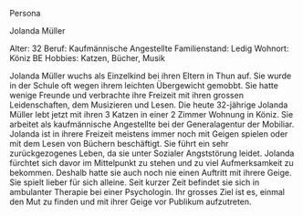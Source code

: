 Persona

Jolanda Müller

Alter: 32
Beruf: Kaufmännische Angestellte
Familienstand: Ledig
Wohnort: Köniz BE
Hobbies: Katzen, Bücher, Musik

Jolanda Müller wuchs als Einzelkind bei ihren Eltern in Thun auf. Sie wurde in der Schule oft wegen ihrem leichten Übergewicht gemobbt.
Sie hatte wenige Freunde und verbrachte ihre Freizeit mit ihren grossen Leidenschaften, dem Musizieren und Lesen.
Die heute 32-jährige Jolanda Müller lebt jetzt mit ihren 3 Katzen in einer 2 Zimmer Wohnung in Köniz.
Sie arbeitet als kaufmännische Angestellte bei der Generalagentur der Mobiliar.
Jolanda ist in ihrere Freizeit meistens immer noch mit Geigen spielen oder mit dem Lesen von Büchern beschäftigt.
Sie führt ein sehr zurückgezogenes Leben, da sie unter Sozialer Angststörung leidet. Jolanda fürchtet sich davor im Mittelpunkt zu stehen und zu viel Aufmerksamkeit zu bekommen.
Deshalb hatte sie auch noch nie einen Auftritt mit ihrere Geige. Sie spielt lieber für sich alleine.
Seit kurzer Zeit befindet sie sich in ambulanter Therapie bei einer Psychologin. Ihr grosses Ziel ist es, einmal den Mut zu finden und mit ihrer Geige vor Publikum aufzutreten.



